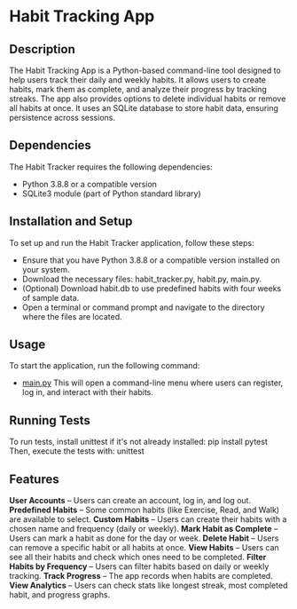 # Habit Tracking App

## Description
The Habit Tracking App is a Python-based command-line tool designed to help users track their daily and weekly habits. It allows users to create habits, mark them as complete, and analyze their progress by tracking streaks. The app also provides options to delete individual habits or remove all habits at once. It uses an SQLite database to store habit data, ensuring persistence across sessions.

## Dependencies
The Habit Tracker requires the following dependencies:
- Python 3.8.8 or a compatible version 
- SQLite3 module (part of Python standard library)

## Installation and Setup
To set up and run the Habit Tracker application, follow these steps:
- Ensure that you have Python 3.8.8 or a compatible version installed on your system.
- Download the necessary files: habit_tracker.py, habit.py, main.py.
- (Optional) Download habit.db to use predefined habits with four weeks of sample data.
- Open a terminal or command prompt and navigate to the directory where the files are located.

## Usage
To start the application, run the following command:
- [main.py](main.py)
  This will open a command-line menu where users can register, log in, and interact with their habits.

## Running Tests
To run tests, install unittest if it's not already installed:
pip install pytest
Then, execute the tests with:
unittest

## Features
 **User Accounts** – Users can create an account, log in, and log out.
 **Predefined Habits** – Some common habits (like Exercise, Read, and Walk) are available to select.
 **Custom Habits** – Users can create their habits with a chosen name and frequency (daily or weekly).
 **Mark Habit as Complete** – Users can mark a habit as done for the day or week.
 **Delete Habit** – Users can remove a specific habit or all habits at once.
 **View Habits** – Users can see all their habits and check which ones need to be completed.
 **Filter Habits by Frequency** – Users can filter habits based on daily or weekly tracking.
 **Track Progress** – The app records when habits are completed.
 **View Analytics** – Users can check stats like longest streak, most completed habit, and progress graphs.





